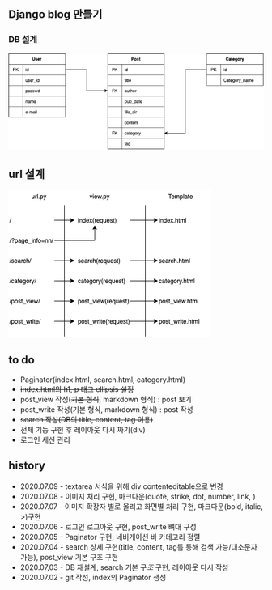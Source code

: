 ## Django blog 만들기

### DB 설계
![DB](md_image/blogDB.png)

## url 설계

![url](md_image/url.png)

## to do

* ~~Paginator(index.html, search.html, category.html)~~
* ~~index.html의 h1, p 태그 ellipsis 설정~~
* post_view 작성(~~기본 형식~~, markdown 형식) : post 보기
* post_write 작성(기본 형식, markdown 형식) : post 작성
* ~~search 작성(DB의 title, content, tag 이용)~~
* 전체 기능 구현 후 레이아웃 다시 짜기(div)
* 로그인 세션 관리

## history 
* 2020.07.09 - textarea 서식을 위해 div contenteditable으로 변경
* 2020.07.08 - 이미지 처리 구현, 마크다운(quote, strike, dot, number, link, )
* 2020.07.07 - 이미지 확장자 별로 올리고 화면별 처리 구현, 마크다운(bold, italic, >)구현
* 2020.07.06 - 로그인 로그아웃 구현, post_write 뼈대 구성
* 2020.07.05 - Paginator 구현, 네비게이션 바 카테고리 정렬
* 2020.07.04 - search 상세 구현(title, content, tag를 통해 검색 가능/대소문자 가능), post_view 기본 구조 구현
* 2020.07,03 - DB 재설계, search 기본 구*조* 구현, 레이아웃 다시 작성
* 2020.07.02 - git 작성, index의 Paginator 생성

